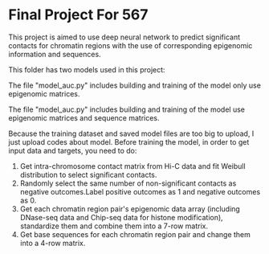 # Final Project For 567

This project is aimed to use deep neural network to predict significant contacts for chromatin regions with the use of corresponding epigenomic information and sequences.

This folder has two models used in this project:

The file "model_auc.py" includes building and training of the model only use epigenomic matrices.

The file "model_auc.py" includes building and training of the model use epigenomic matrices and sequence matrices.

Because the training dataset and saved model files are too big to upload, I just upload codes about model. Before training the model, in order to get input data and targets, you need to do:
1. Get intra-chromosome contact matrix from Hi-C data and fit Weibull distribution to select significant contacts.
2. Randomly select the same number of non-significant contacts as negative outcomes.Label positive outcomes as 1 and negative outcomes as 0.
3. Get each chromatin region pair's epigenomic data array (including DNase-seq data and Chip-seq data for histone modification), standardize them and combine them into a 7-row matrix.
4. Get base sequences for each chromatin region pair and change them into a 4-row matrix.
